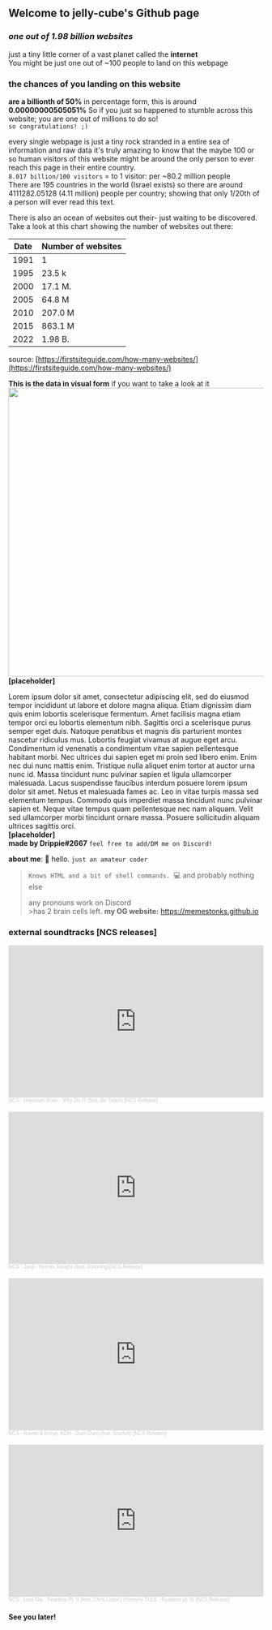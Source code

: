 ## Welcome to jelly-cube's Github page

### _one out of 1.98 billion websites_
just a tiny little corner of a vast planet called the **internet**
<br> 
You might be just one out of ~100 people to land on this webpage

### the chances of you landing on this website

**are a billionth of 50%**
in percentage form, this is around **0.00000000505051%**
So if you just so happened to stumble across this website; you are one out of millions to do so!
    <br> `so congratulations! ;)` 

every single webpage is just a tiny rock stranded in a entire sea of information and raw data
it's truly amazing to know that the maybe 100 or so human visitors of this website might be around
the only person to ever reach this page in their entire country. 
<br> `8.017 billion/100 visitors` = to 1 visitor: per ~80.2 million people <br>
There are 195 countries in the world (Israel exists) so there are around 4111282.05128 (4.11 million)
people per country; showing that only 1/20th of a person will ever read this text.
<br>

There is also an ocean of websites out their- just waiting to be discovered.
<br> Take a look at this chart showing the number of websites out there:
</br>

| Date   | Number of websites |
| ------ | ------------------ |
| 1991   |           1        |
| 1995   |           23.5 k   |
| 2000   |           17.1 M.  |
| 2005   |           64.8 M   |
| 2010   |           207.0 M  |
| 2015   |           863.1 M  |
| 2022   |           1.98 B.  |

source: [https://firstsiteguide.com/how-many-websites/](https://firstsiteguide.com/how-many-websites/) 

**This is the data in visual form**
if you want to take a look at it </br>
<image width="512" height="569" src="https://firstsiteguide.com/wp-content/uploads/2021/02/1.98b-number-of-websites-in-world-873x1024.png" />
<br> **[placeholder]**

Lorem ipsum dolor sit amet, consectetur adipiscing elit, sed do eiusmod tempor incididunt ut labore et dolore magna aliqua. Etiam dignissim diam quis enim lobortis scelerisque fermentum. Amet facilisis magna etiam tempor orci eu lobortis elementum nibh. Sagittis orci a scelerisque purus semper eget duis. Natoque penatibus et magnis dis parturient montes nascetur ridiculus mus. Lobortis feugiat vivamus at augue eget arcu. Condimentum id venenatis a condimentum vitae sapien pellentesque habitant morbi. Nec ultrices dui sapien eget mi proin sed libero enim. Enim nec dui nunc mattis enim. Tristique nulla aliquet enim tortor at auctor urna nunc id. Massa tincidunt nunc pulvinar sapien et ligula ullamcorper malesuada. Lacus suspendisse faucibus interdum posuere lorem ipsum dolor sit amet. Netus et malesuada fames ac. Leo in vitae turpis massa sed elementum tempus. Commodo quis imperdiet massa tincidunt nunc pulvinar sapien et. Neque vitae tempus quam pellentesque nec nam aliquam. Velit sed ullamcorper morbi tincidunt ornare massa. Posuere sollicitudin aliquam ultrices sagittis orci.
<br>
**[placeholder]**
<br> **made by Drippie#2667** `feel free to add/DM me on Discord!` 

**about me**: :wave: hello. 
`just an amateur coder `
> `Knows HTML and a bit of shell commands. `:computer: 
and probably nothing else
>
>any pronouns work on Discord
<br> >has 2 brain cells left.
>**my OG website:** https://memestonks.github.io

### external soundtracks **[NCS releases]**
<iframe width="100%" height="300" scrolling="no" frameborder="no" allow="autoplay" src="https://w.soundcloud.com/player/?url=https%3A//api.soundcloud.com/tracks/433088382&color=%23ff5500&auto_play=false&hide_related=false&show_comments=true&show_user=true&show_reposts=false&show_teaser=true&visual=true"></iframe><div style="font-size: 10px; color: #cccccc;line-break: anywhere;word-break: normal;overflow: hidden;white-space: nowrap;text-overflow: ellipsis; font-family: Interstate,Lucida Grande,Lucida Sans Unicode,Lucida Sans,Garuda,Verdana,Tahoma,sans-serif;font-weight: 100;"><a href="https://soundcloud.com/nocopyrightsounds" title="NCS" target="_blank" style="color: #cccccc; text-decoration: none;">NCS</a> · <a href="https://soundcloud.com/nocopyrightsounds/why-do-i" title="Unknown Brain - Why Do I? (feat. Bri Tolani) [NCS Release]" target="_blank" style="color: #cccccc; text-decoration: none;">Unknown Brain - Why Do I? (feat. Bri Tolani) [NCS Release]</a></div>
<br>
<iframe width="100%" height="300" scrolling="no" frameborder="no" allow="autoplay" src="https://w.soundcloud.com/player/?url=https%3A//api.soundcloud.com/tracks/209579854&color=%23ff5500&auto_play=false&hide_related=false&show_comments=true&show_user=true&show_reposts=false&show_teaser=true&visual=true"></iframe><div style="font-size: 10px; color: #cccccc;line-break: anywhere;word-break: normal;overflow: hidden;white-space: nowrap;text-overflow: ellipsis; font-family: Interstate,Lucida Grande,Lucida Sans Unicode,Lucida Sans,Garuda,Verdana,Tahoma,sans-serif;font-weight: 100;"><a href="https://soundcloud.com/nocopyrightsounds" title="NCS" target="_blank" style="color: #cccccc; text-decoration: none;">NCS</a> · <a href="https://soundcloud.com/nocopyrightsounds/janji-heroes-tonight-feat-johnningncs-release" title="Janji - Heroes Tonight (feat. Johnning)[NCS Release]" target="_blank" style="color: #cccccc; text-decoration: none;">Janji - Heroes Tonight (feat. Johnning)[NCS Release]</a></div>
<br>
<iframe width="100%" height="300" scrolling="no" frameborder="no" allow="autoplay" src="https://w.soundcloud.com/player/?url=https%3A//api.soundcloud.com/tracks/1436599183&color=%23ff5500&auto_play=false&hide_related=false&show_comments=true&show_user=true&show_reposts=false&show_teaser=true&visual=true"></iframe><div style="font-size: 10px; color: #cccccc;line-break: anywhere;word-break: normal;overflow: hidden;white-space: nowrap;text-overflow: ellipsis; font-family: Interstate,Lucida Grande,Lucida Sans Unicode,Lucida Sans,Garuda,Verdana,Tahoma,sans-serif;font-weight: 100;"><a href="https://soundcloud.com/nocopyrightsounds" title="NCS" target="_blank" style="color: #cccccc; text-decoration: none;">NCS</a> · <a href="https://soundcloud.com/nocopyrightsounds/raven-kreyn-kdh-dum-dum-feat-scarlett-ncs-release" title="Raven &amp; Kreyn, KDH - Dum Dum (feat. Scarlett) [NCS Release]" target="_blank" style="color: #cccccc; text-decoration: none;">Raven &amp; Kreyn, KDH - Dum Dum (feat. Scarlett) [NCS Release]</a></div>
<br>
<iframe width="100%" height="300" scrolling="no" frameborder="no" allow="autoplay" src="https://w.soundcloud.com/player/?url=https%3A//api.soundcloud.com/tracks/375365648&color=%23ff5500&auto_play=false&hide_related=false&show_comments=true&show_user=true&show_reposts=false&show_teaser=true&visual=true"></iframe><div style="font-size: 10px; color: #cccccc;line-break: anywhere;word-break: normal;overflow: hidden;white-space: nowrap;text-overflow: ellipsis; font-family: Interstate,Lucida Grande,Lucida Sans Unicode,Lucida Sans,Garuda,Verdana,Tahoma,sans-serif;font-weight: 100;"><a href="https://soundcloud.com/nocopyrightsounds" title="NCS" target="_blank" style="color: #cccccc; text-decoration: none;">NCS</a> · <a href="https://soundcloud.com/nocopyrightsounds/tule-fearless-pt-ii-feat-chris-linton-1" title="Lost Sky - Fearless Pt. II (feat. Chris Linton) (formerly TULE - Fearless pt. II) [NCS Release]" target="_blank" style="color: #cccccc; text-decoration: none;">Lost Sky - Fearless Pt. II (feat. Chris Linton) (formerly TULE - Fearless pt. II) [NCS Release]</a></div>

#### **See you later!**
